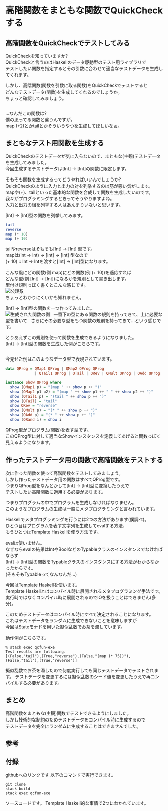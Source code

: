 # 高階関数をまともな関数でQuickCheckする

## 高階関数をQuickCheckでテストしてみる
QuickCheckを知っていますか?  
QuickCheckと言うのはHaskellのデータ駆動型のテスト用ライブラリで  
テストしたい関数を指定するとその引数に合わせて適当なテストデータを生成してくれます。  

しかし、高階関数(関数を引数に取る関数)をQuickCheckでテストすると  
どんなテストデータ(関数)を生成してくれるのでしょうか。  
ちょっと確認してみましょう。  
```haskell
```

...なんだこの関数は?  
僕の思ってる関数と違うんですが。  
map (+2)とかtailとかそういうやつを生成してほしいなぁ。  

## まともなテスト用関数を生成する
QuickCheckのテストデータが気に入らないので、まともな(主観)テストデータを生成してみました。  
今回生成するテストデータは[Int] -> [Int]の関数に限定します。

そもそも関数を生成するってどうやればいいんでしょうか?  
QuickCheckのように入力と出力の対を列挙するのは筋が悪い気がします。  
mapや(+)、tailといった基本的な関数を合成して関数を生成したいのです。  
我々がプログラミングするときってそうやりますよね。  
入力と出力の組を列挙する人はあんまりいないと思います。  

[Int] -> [Int]型の関数を列挙してみます。  
```haskell
tail
reverse
map (* 10)
map (+ 10)
```
tailやreverseはそもそも[Int] -> [Int] 型です。  
mapは(Int -> Int) -> [Int] -> [Int] 型なので  
(+ 10) :: Int -> Intを渡すと[Int] -> [Int]型になります。  

こんな風にどの関数(例 map)にどの関数(例 (+ 10))を適応すれば  
どんな型(例 [Int] -> [Int])になるかを規則として書き出します。  
型付け規則っぽく書くとこんな感じです。  
![公理系](https://imgur.com/a/rtvXB "公理系の画像")  
ちょっとわかりにくいかも知れません。  

[Int] -> [Int]型の関数を一つ作ってみました。  
![生成された関数の例](https://imgur.com/a/cW73Z "生成された関数の例")  
一番下の型にある関数の規則を持ってきて、上に必要な型を書いて  
さらにその必要な型をもつ関数の規則を持ってきて...という感じです。  

とりあえずこの規則を使って関数を生成できるようになりました。  
[Int] -> [Int]型の関数を生成した例がこちらです。  
```haskell
```

今見せた例はこのようなデータ型で表現されています。
```haskell
data QProg = QMap1 QProg | QMap2 QProg QProg 
             | QTail1 QProg | QTail | QRev | QMult QProg | QAdd QProg | QRand Int deriving (Eq)

instance Show QProg where
  show (QMap1 p) = "(map " ++ show p ++ ")"
  show (QMap2 p1 p2) = "(map " ++ show p1 ++ " " ++ show p2 ++ ")"
  show (QTail1 p) = "(tail " ++ show p ++ ")"
  show (QTail) = "tail"
  show QRev = "reverse"
  show (QMult p) = "(* " ++ show p ++ ")"
  show (QAdd p) = "(* " ++ show p ++ ")"
  show (QRand i) = show i

```
QProg型がプログラム(関数)を表す型です。  
このQProg型に対して適当なShowインスタンスを定義してあげると関数っぽく見えるようになります。  

## 作ったテストデータ用の関数で高階関数をテストする
次に作った関数を使って高階関数をテストしてみましょう。  
しかし作ったテストデータ用の関数はすべてQProg型です。  
つまりQProg型をなんとかして[Int] -> [Int]型に変換したうえで  
テストしたい高階関数に適用する必要があります。  

つまりプログラムの中でプログラムを生成しなければなりません。  
このようなプログラムの生成は一般にメタプログラミングと言われています。  

Haskellでメタプログラミングを行うには2つの方法があります(僕調べ)。  
ひとつ目はプログラムを表す文字列を生成してevalする方法、  
もうひとつはTemplate Haskellを使う方法です。  

evalは使いません。  
なぜならevalの結果はIntやBoolなどのTypableクラスのインスタンスでなければならず  
[Int] -> [Int]型の関数をTypableクラスのインスタンスにする方法がわからなかったからです。  
(そもそもTypableってなんなんだ...)

今回はTemplate Haskellを使います。  
Template Haskellとはコンパイル時に展開されるメタプログラミング手法です。  
実行時ではなくコンパイル時に展開されるのでIOを扱うことはできません(多分)。  

このためテストデータはコンパイル時にすべて決定されることになります。  
これはテストデータをランダムに生成できないことを意味しますが  
今回はStateモナドを用いた擬似乱数でお茶を濁しています。  

動作例がこちらです。
```shell
% stack exec qcfun-exe
Test results are following.
[(False,"tail"),(True,"reverse"),(False,"(map (* 75))"),(False,"tail"),(True,"reverse")]
```
擬似乱数でお茶を濁したので何度実行しても同じテストデータでテストされます。
テストデータを変更するには擬似乱数のシード値を変更したうえで再コンパイルする必要があります。

## まとめ
高階関数をまともな(主観)関数でテストできるようにしました。  
しかし技術的な制約のためテストデータをコンパイル時に生成するので  
テストデータを完全にランダムに生成することはできませんでした。  

## 参考

## 付録
githubへのリンクです
以下のコマンドで実行できます。
```shell
git clone 
stack build
stack exec qcfun-exe
```
ソースコードです。
Template Haskell的な事情で2つにわかれています。

